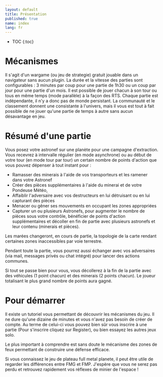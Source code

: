 ```yaml
---
layout: default
title: Présentation
published: true
name: index
lang: fr
---
```

* TOC
{:toc}

# Mécanismes

Il s'agit d'un wargame (ou jeu de strategie) gratuit jouable dans un navigateur sans aucun plugin. La durée et la vitesse des parties sont configurables : 3 minutes par coup pour une partie de 1h30 ou un coup par jour pour une partie d'un mois. 
Il est possible de jouer chacun à son tour ou tous en même temps (mode parallèle) à la façon des RTS.
Chaque partie est indépendante, il n'y a donc pas de monde persistant. La communauté et le classement donnent une consistante à l'univers, mais il vous est tout à fait possible de ne jouer qu'une partie de temps à autre sans aucun désavantage en jeu.

# Résumé d'une partie

Vous posez votre astronef sur une planète pour une campagne d'extraction. Vous recevrez à intervalle régulier (en mode asynchrone) ou au début de votre tour (en mode tour par tour) un certain nombre de points d'action que vous pouvez dépenser à tout instant pour :

* Ramasser des minerais à l'aide de vos transporteurs et les ramener dans votre Astronef
* Créer des pièces supplémentaires à l'aide du minerai et de votre Pondeuse Météo,
* Affaiblir l'adversaire avec vos destructeurs en lui détruisant ou en lui capturant des pièces
* Menacer ou gêner ses mouvements en occupant les zones appropriées
* Capturer un ou plusieurs Astronefs, pour augmenter le nombre de pièces sous votre contrôle, bénéficier de points d'action supplémentaires et décoller en fin de partie avec plusieurs astronefs et leur contenu (minerais et pièces).

Les marées changeront, en cours de partie, la topologie de la carte rendant certaines zones inaccessibles par voie terrestre.

Pendant toute la partie, vous pourrez aussi échanger avec vos adversaires (via mail, messages privés ou chat intégré) pour lancer des actions communes.

Si tout se passe bien pour vous, vous décollerez à la fin de la partie avec des véhicules (1 point chacun) et des minerais (2 points chacun). Le joueur totalisant le plus grand nombre de points aura gagné.

# Pour démarrer

Il existe un tutoriel vous permettant de découvrir les mécanismes du jeu. Il ne dure qu'une dizaine de minutes et vous n'avez pas besoin de créer de compte. Au terme de celui-ci vous pouvez bien sûr vous inscrire à une partie (Pour s'inscrire cliquez sur  Register), ou bien essayez les autres jeux solo.

Le plus important à comprendre est sans doute le mécanisme des zones de feux permettant de construire une défense efficace.

Si vous connaissez le jeu de plateau full metal planete, il peut être utile de regarder les différences entre FMG et FMP. J'espère que vous ne serez pas perdu et retrouvez rapidement vos réflexes de minier de l'espace !

